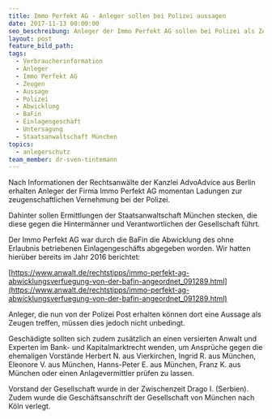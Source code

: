 ```yaml
---
title: Immo Perfekt AG - Anleger sollen bei Polizei aussagen
date: 2017-11-13 00:00:00
seo_beschreibung: Anleger der Immo Perfekt AG sollen bei Polizei als Zeugen aussagen
layout: post
feature_bild_path:
tags:
  - Verbraucherinformation
  - Anleger
  - Immo Perfekt AG
  - Zeugen
  - Aussage
  - Polizei
  - Abwicklung
  - BaFin
  - Einlagengeschäft
  - Untersagung
  - Staatsanwaltschaft München
topics:
  - anlegerschutz
team_member: dr-sven-tintemann
---
```



Nach Informationen der Rechtsanwälte der Kanzlei AdvoAdvice aus Berlin erhalten Anleger der Firma Immo Perfekt AG momentan Ladungen zur zeugenschaftlichen Vernehmung bei der Polizei.

Dahinter sollen Ermittlungen der Staatsanwaltschaft München stecken, die diese gegen die Hintermänner und Verantwortlichen der Gesellschaft führt.

Der Immo Perfekt AG war durch die BaFin die Abwicklung des ohne Erlaubnis betriebenen Einlagengeschäfts abgegeben worden. Wir hatten hierüber bereits im Jahr 2016 berichtet:

[https://www.anwalt.de/rechtstipps/immo-perfekt-ag-abwicklungsverfuegung-von-der-bafin-angeordnet_091289.html](https://www.anwalt.de/rechtstipps/immo-perfekt-ag-abwicklungsverfuegung-von-der-bafin-angeordnet_091289.html)

Anleger, die nun von der Polizei Post erhalten können dort eine Aussage als Zeugen treffen, müssen dies jedoch nicht unbedingt.

Geschädigte sollten sich zudem zusätzlich an einen versierten Anwalt und Experten im Bank- und Kapitalmarktrecht wenden, um Ansprüche gegen die ehemaligen Vorstände Herbert N. aus Vierkirchen, Ingrid R. aus München, Eleonore V. aus München, Hanns-Peter E. aus München, Franz K. aus München oder einen Anlagevermittler prüfen zu lassen.

Vorstand der Gesellschaft wurde in der Zwischenzeit Drago I. (Serbien). Zudem wurde die Geschäftsanschrift der Gesellschaft von München nach Köln verlegt.